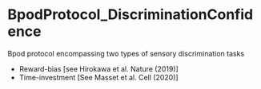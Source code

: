 # BpodProtocol_DiscriminationConfidence
Bpod protocol encompassing two types of sensory discrimination tasks
<ul> 
<li> Reward-bias [see Hirokawa et al. Nature (2019)] </li>
<li> Time-investment [See Masset et al. Cell (2020)]</li>
</ul>
